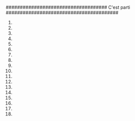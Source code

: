 #################################### C'est parti ########################################


1)
2)
3)
4)
5)
6)
7)
8)
9)
10)
11)
12)
13)
14)
15)
16)
17)
18)